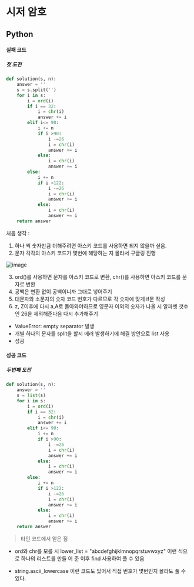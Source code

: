 # 시저 암호
## Python
#### 실패 코드
##### 첫 도전
```python
def solution(s, n):
    answer = ''
    s = s.split('')
    for i in s:
        i = ord(i)
        if i == 32:
            i = chr(i)
            answer += i
        elif i<= 90:
            i += n
            if i >90:
                i -=26
                i = chr(i)
                answer += i
            else:
                i = chr(i)
                answer += i
        else:
            i += n
            if i >122:
                i -=26
                i = chr(i)
                answer += i
            else:
                i = chr(i)
                answer += i
    return answer
```
처음 생각 :
1. 하나 씩 숫자만큼 더해주려면 아스키 코드를 사용하면 되지 않을까 싶음.
2. 문자 각각의 아스키 코드가 몇번에 해당하는 지 몰라서 구글링 진행

![image](https://user-images.githubusercontent.com/108413432/199375158-23a3328f-efef-40d8-b5b2-50805f4ec43a.png)


3. ord()를 사용하면 문자를 아스키 코드로 변환, chr()를 사용하면 아스키 코드를 문자로 변환
4. 공백은 변환 없이 공백이니까 그대로 넣어주기
5. 대문자와 소문자의 숫자 코드 번호가 다르므로 각 숫자에 맞게 if문 작성
6. z, Z이후에 다시 a,A로 돌아와야하므로 영문자 이외의 숫자가 나올 시 알파벳 갯수인 26을 제외해준다음 다시 추가해주기

- ValueError: empty separator 발생
- 개별 하나의 문자를 split을 할시 에러 발생하기에 해결 방안으로 list 사용
- 성공

#### 성공 코드
##### 두번째 도전
```python
def solution(s, n):
    answer = ''
    s = list(s)
    for i in s:
        i = ord(i)
        if i == 32:
            i = chr(i)
            answer += i
        elif i<= 90:
            i += n
            if i >90:
                i -=26
                i = chr(i)
                answer += i
            else:
                i = chr(i)
                answer += i
        else:
            i += n
            if i >122:
                i -=26
                i = chr(i)
                answer += i
            else:
                i = chr(i)
                answer += i
    return answer
```

> 타인 코드에서 얻은 점
- ord와 chr를 모를 시 lower_list = "abcdefghijklmnopqrstuvwxyz" 이런 식으로 하나의 리스트를 만들 어 준 이후 find 사용하여 풀 수 있음

- string.ascii_lowercase 이런 코드도 있어서 직접 번호가 몇번인지 몰라도 풀 수 있다.
